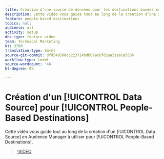 ```yaml
---
title: Création d’une source de données pour les destinations basées sur les personnes
description: Cette vidéo vous guide tout au long de la création d’une source de données en Audience Manager à utiliser pour les destinations basées sur les personnes.
feature: people-based destinations
topics: null
audience: all
activity: setup
doc-type: feature video
team: Technical Marketing
kt: 3700
translation-type: tm+mt
source-git-commit: dfd549508cc223714bdb07ac6fd2aa31e6ca5586
workflow-type: tm+mt
source-wordcount: '46'
ht-degree: 0%

---
```



# Création d&#39;un [!UICONTROL Data Source] pour [!UICONTROL People-Based Destinations]

Cette vidéo vous guide tout au long de la création d&#39;un [!UICONTROL Data Source] en Audience Manager à utiliser pour [!UICONTROL People-Based Destinations].

>[!VIDEO](https://video.tv.adobe.com/v/29006/?quality=12)
